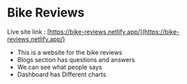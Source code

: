 # Bike Reviews

Live site link : [https://bike-reviews.netlify.app/](https://bike-reviews.netlify.app/)

* This is a website for the bike reviews
* Blogs section has questions and answers
* We can see what people says
* Dashboard has Different charts